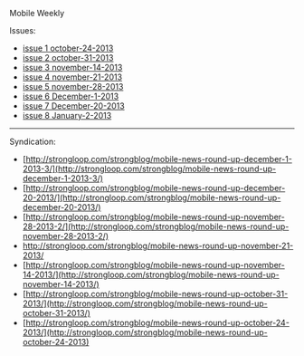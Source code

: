 Mobile Weekly

Issues:

- [issue 1 october-24-2013](/issue-1.md)
- [issue 2 october-31-2013](/issue-2.md)
- [issue 3 november-14-2013](/issue-3.md)
- [issue 4 november-21-2013](/issue-4.md)
- [issue 5 november-28-2013](/issue-5.md)
- [issue 6 December-1-2013](/issue-6.md)
- [issue 7 December-20-2013](/issue-7.md)
- [issue 8 January-2-2013](/issue-8.md)

---

Syndication:

- [http://strongloop.com/strongblog/mobile-news-round-up-december-1-2013-3/](http://strongloop.com/strongblog/mobile-news-round-up-december-1-2013-3/)
- [http://strongloop.com/strongblog/mobile-news-round-up-december-20-2013/](http://strongloop.com/strongblog/mobile-news-round-up-december-20-2013/)
- [http://strongloop.com/strongblog/mobile-news-round-up-november-28-2013-2/](http://strongloop.com/strongblog/mobile-news-round-up-november-28-2013-2/)
- [http://strongloop.com/strongblog/mobile-news-round-up-november-21-2013/ ](http://strongloop.com/strongblog/mobile-news-round-up-november-21-2013/)
- [http://strongloop.com/strongblog/mobile-news-round-up-november-14-2013/](http://strongloop.com/strongblog/mobile-news-round-up-november-14-2013/)
- [http://strongloop.com/strongblog/mobile-news-round-up-october-31-2013/](http://strongloop.com/strongblog/mobile-news-round-up-october-31-2013/)
- [http://strongloop.com/strongblog/mobile-news-round-up-october-24-2013/](http://strongloop.com/strongblog/mobile-news-round-up-october-24-2013)